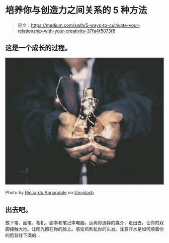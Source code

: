 # 培养你与创造力之间关系的 5 种方法

> 原文：<https://medium.com/swlh/5-ways-to-cultivate-your-relationship-with-your-creativity-37fa4f5073f8>

## 这是一个成长的过程。

![](img/0fc5281648469527b69a3ca32e2c6b44.png)

Photo by [Riccardo Annandale](https://unsplash.com/@pavement_special?utm_source=medium&utm_medium=referral) on [Unsplash](https://unsplash.com?utm_source=medium&utm_medium=referral)

## 出去吧。

放下笔、画笔、相机、剧本和笔记本电脑。远离你选择的媒介，走出去。让你的双脚接触大地。让阳光照在你的脸上。感受风吹乱你的头发。注意汗水是如何顺着你的后背往下滴的…